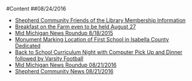 #Content
##08/24/2016

* [Shepherd Community Friends of the Library Membership Information](_posts/2016-08-11-shepherd-community-friends-of-the-library-membership-information.md)
* [Breakfast on the Farm even to be held August 27](_posts/2016-08-11-breakfast-on-the-farm-event-to-be-held-august-27-docx.md)
* [Mid Michigan News Roundup 8/18/2015](_posts/2016-08-19-mid-michigan-news-roundup-08182016.md)
* [Monument Marking Location of First School in Isabella County Dedicated](_posts/2016-08-20-monument-marking-location-of-first-school-in-isabella-county-dedicated.md)
* [Back to School Curriculum Night with Computer Pick Up and Dinner followed by Varsity Football](_posts/2016-08-11-back-to-school-curriculum-night-with-computer-pick-up-and-dinner-followed-by-varsity-football.md)
* [Mid Michigan News Roundup 08/21/2016](_posts/2016-08-21-Mid-Michigan-News-8/20/2016.md)
* [Shepherd Community News 08/21/2016](_posts/2016-08-21-Shepherd-Community-News-8/20/2016.md)